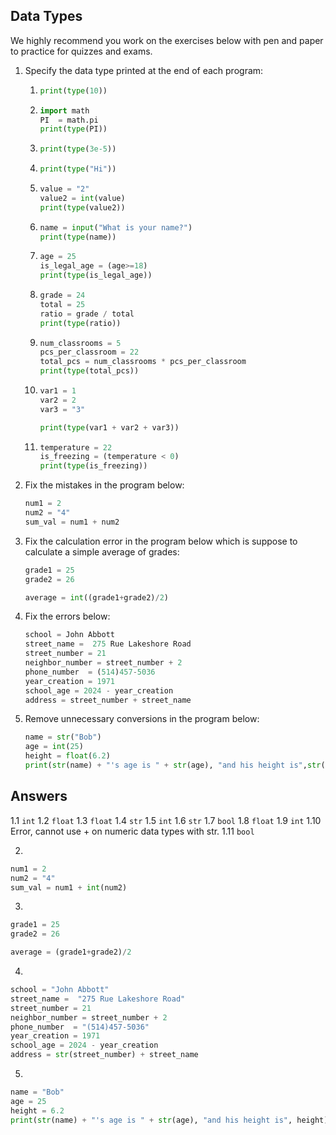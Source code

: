 ## Data Types

We highly recommend you work on the exercises below with pen and paper to practice for quizzes and exams. 



1. Specify the data type printed at the end of each program:

   1. ```python
      print(type(10))
      ```

      

   2. ```python
      import math
      PI  = math.pi
      print(type(PI))
      ```

      

   3. ```python
      print(type(3e-5))
      ```

      

   4. ```python
      print(type("Hi"))
      ```

      

   5. ```python
      value = "2"
      value2 = int(value)
      print(type(value2))
      ```

      

   6. ```python
      name = input("What is your name?")
      print(type(name))
      ```

      

   7. ```python
      age = 25
      is_legal_age = (age>=18)
      print(type(is_legal_age))
      ```

      

   8. ```python
      grade = 24
      total = 25
      ratio = grade / total
      print(type(ratio))
      ```

      

   9. ```python
      num_classrooms = 5
      pcs_per_classroom = 22
      total_pcs = num_classrooms * pcs_per_classroom
      print(type(total_pcs))
      ```

      

   10. ```python
       var1 = 1
       var2 = 2
       var3 = "3"
       
       print(type(var1 + var2 + var3))
       ```

       

   11. ```python
       temperature = 22
       is_freezing = (temperature < 0)
       print(type(is_freezing))
       ```


2. Fix the mistakes in the program below:

   ```python
   num1 = 2
   num2 = "4"
   sum_val = num1 + num2
   ```

3. Fix the calculation error in the program below which is suppose to calculate a simple average of grades:

   ```python
   grade1 = 25
   grade2 = 26
   
   average = int((grade1+grade2)/2)
   ```

4. Fix the errors below:

   ```python
   school = John Abbott 
   street_name =  275 Rue Lakeshore Road
   street_number = 21  
   neighbor_number = street_number + 2
   phone_number  = (514)457-5036
   year_creation = 1971
   school_age = 2024 - year_creation
   address = street_number + street_name
   ```

   

5. Remove unnecessary conversions in the program below:

   ```python
   name = str("Bob")
   age = int(25)
   height = float(6.2)
   print(str(name) + "'s age is " + str(age), "and his height is",str(height))
   ```
   
   

## **Answers**

1.1 `int`
1.2 `float`
1.3 `float`
1.4 `str`
1.5 `int`
1.6 `str`
1.7 `bool`
1.8 `float`
1.9 `int`
1.10 Error, cannot use + on numeric data types with str.
1.11 `bool`

2. 
```python
num1 = 2
num2 = "4"
sum_val = num1 + int(num2)
```

3. 
```python
grade1 = 25
grade2 = 26

average = (grade1+grade2)/2
```

4.
```python
school = "John Abbott" 
street_name =  "275 Rue Lakeshore Road"
street_number = 21  
neighbor_number = street_number + 2
phone_number  = "(514)457-5036"
year_creation = 1971
school_age = 2024 - year_creation
address = str(street_number) + street_name
```

5.
```python
name = "Bob"
age = 25
height = 6.2
print(str(name) + "'s age is " + str(age), "and his height is", height)
```
